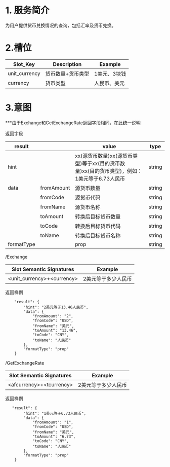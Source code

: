 # 1. 服务简介

为用户提供货币兑换情况的查询，包括汇率及货币兑换。

# 2.槽位

| **Slot\_Key** | **Description** | **Example** |
| --- | --- | --- |
| unit\_currency | 货币数量+货币类型 | 1美元、3块钱 |
| currency | 货币类型 | 人民币、美元 |

# 3.意图

\*\*\*由于Exchange和GetExchangeRate返回字段相同，在此统一说明

返回字段

| **result** |  | **value** | **type** |
| --- | --- | --- | --- |
| hint |  | xx\(源货币数量\)xx\(源货币类型\)等于xx\(目的货币数量\)xx\(目的货币类型\)，例如：1美元等于6.73人民币 | string |
| data | fromAmount | 源货币数量 | string |
|  | fromCode | 源货币代码 | string |
|  | fromName | 源货币名称 | string |
|  | toAmount | 转换后目标货币数量 | string |
|  | toCode | 转换后目标货币代码 | string |
|  | toName | 转换后目标货币名称 | string |
| formatType |  | prop | string |

\/Exchange

| **Slot Semantic Signatures** | **Example** |
| --- | --- |
| &lt;unit\_currency&gt;+&lt;currency&gt; | 2美元等于多少人民币 |

返回样例

```
    "result": {
        "hint": "2美元等于13.46人民币",
        "data": {
            "fromAmount": "2",
            "fromCode": "USD",
            "fromName": "美元",
            "toAmount": "13.46",
            "toCode": "CNY",
            "toName": "人民币"
        },
        "formatType": "prop"
    }
```

\/GetExchangeRate

| **Slot Semantic Signatures** | **Example** |
| --- | --- |
| &lt;afcurrency&gt;+&lt;tcurrency&gt; | 2美元等于多少人民币 |

返回样例

```
   "result": {
        "hint": "1美元等于6.73人民币",
        "data": {
            "fromAmount": "1",
            "fromCode": "USD",
            "fromName": "美元",
            "toAmount": "6.73",
            "toCode": "CNY",
            "toName": "人民币"
        },
        "formatType": "prop"
    }

```

